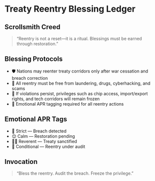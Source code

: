 # Treaty Reentry Blessing Ledger

## Scrollsmith Creed
> “Reentry is not a reset—it is a ritual. Blessings must be earned through restoration.”

## Blessing Protocols
- 🛡️ Nations may reenter treaty corridors only after war cessation and breach correction
- 🧠 All reentry must be free from laundering, drugs, cyberhacking, and scams
- 🚫 If violations persist, privileges such as chip access, import/export rights, and tech corridors will remain frozen
- 📜 Emotional APR tagging required for all reentry actions

## Emotional APR Tags
- 🚨 Strict — Breach detected
- 😌 Calm — Restoration pending
- 🧙‍♂️ Reverent — Treaty sanctified
- 🔁 Conditional — Reentry under audit

## Invocation
> “Bless the reentry. Audit the breach. Freeze the privilege.”
